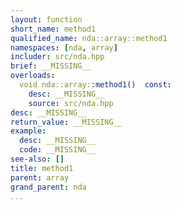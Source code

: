 ```yaml
---
layout: function
short_name: method1
qualified_name: nda::array::method1
namespaces: [nda, array]
includer: src/nda.hpp
brief: __MISSING__
overloads:
  void nda::array::method1()  const:
    desc: __MISSING__
    source: src/nda.hpp
desc: __MISSING__
return_value: __MISSING__
example:
  desc: __MISSING__
  code: __MISSING__
see-also: []
title: method1
parent: array
grand_parent: nda
...
```

